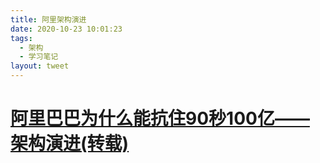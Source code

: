 ```yaml
---
title: 阿里架构演进
date: 2020-10-23 10:01:23
tags: 
  - 架构
  - 学习笔记
layout: tweet
---
```


# [阿里巴巴为什么能抗住90秒100亿——架构演进(转载)](https://www.jianshu.com/p/f4a907fe1485?utm_campaign=haruki&utm_content=note&utm_medium=reader_share&utm_source=weixin_timeline)
